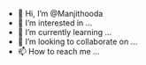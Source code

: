 - 👋 Hi, I’m @Manjithooda
- 👀 I’m interested in ...
- 🌱 I’m currently learning ...
- 💞️ I’m looking to collaborate on ...
- 📫 How to reach me ...

<!---
Manjithooda/Manjithooda is a ✨ special ✨ repository because its `README.md` (this file) appears on your GitHub profile.
You can click the Preview link to take a look at your changes.
--->
